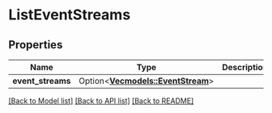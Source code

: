 # ListEventStreams

## Properties

Name | Type | Description | Notes
------------ | ------------- | ------------- | -------------
**event_streams** | Option<[**Vec<models::EventStream>**](eventStream.md)> |  | [optional]

[[Back to Model list]](../README.md#documentation-for-models) [[Back to API list]](../README.md#documentation-for-api-endpoints) [[Back to README]](../README.md)


